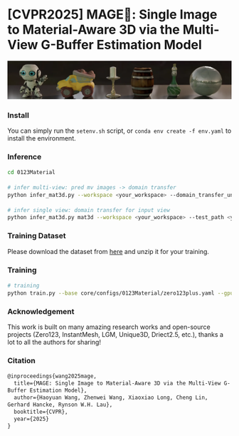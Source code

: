 # [CVPR2025] MAGE🧙: Single Image to Material-Aware 3D via the Multi-View G-Buffer Estimation Model

![teaser](./fig.webp)

### Install

You can simply run the `setenv.sh` script, or `conda env create -f env.yaml` to install the environment.

### Inference

```bash
cd 0123Material

# infer multi-view: pred mv images -> domain transfer
python infer_mat3d.py --workspace <your_workspace> --domain_transfer_unet_path ../files/mat3d.safetensors --mv_unet_path ../files/0123pp.safetensors --test_path <your_test_path> --seed 88 --pred_mv --no-no_rembg

# infer single view: domain transfer for input view
python infer_mat3d.py mat3d --workspace <your_workspace> --test_path <your_test_path> --domain_transfer_unet_path ../files/mat3d.safetensors --mv_unet_path files/0123pp.safetensors --no-no_rembg --no-pred_mv
```

### Training Dataset

Please download the dataset from [here](https://huggingface.co/datasets/onpix/mage-data/tree/main) and unzip it for your training.

### Training

```bash
# training
python train.py --base core/configs/0123Material/zero123plus.yaml --gpus 0,1,2,3,4,5,6,7  --num_nodes 1 --name 1 --logdir workspace/ --resume last data.params.batch_size=<your_batch_size> lightning.traininer.accumulate_grad_batches=<set_your_value> lightning.trainer.num_sanity_val_steps=-1 model.params.finetune_vae_decoder=false
```

### Acknowledgement

This work is built on many amazing research works and open-source projects (Zero123, InstantMesh, LGM, Unique3D, Driect2.5, etc.), thanks a lot to all the authors for sharing!

### Citation

```
@inproceedings{wang2025mage,
  title={MAGE: Single Image to Material-Aware 3D via the Multi-View G-Buffer Estimation Model},
  author={Haoyuan Wang, Zhenwei Wang, Xiaoxiao Long, Cheng Lin, Gerhard Hancke, Rynson W.H. Lau},
  booktitle={CVPR},
  year={2025}
}
```
